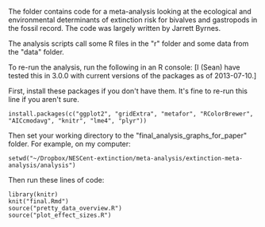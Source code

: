 The folder contains code for a meta-analysis looking at the ecological and 
environmental determinants of extinction risk for bivalves and gastropods in
the fossil record. The code was largely written by Jarrett Byrnes.

The analysis scripts call some R files in the "r" folder and some data from the
"data" folder.

To re-run the analysis, run the following in an R console:
[I (Sean) have tested this in 3.0.0 with current versions of the packages
as of 2013-07-10.]

First, install these packages if you don't have them. It's fine to re-run this 
line if you aren't sure.

    install.packages(c("ggplot2", "gridExtra", "metafor", "RColorBrewer", "AICcmodavg", "knitr", "lme4", "plyr"))

Then set your working directory to the "final_analysis_graphs_for_paper" folder.
For example, on my computer:

    setwd("~/Dropbox/NESCent-extinction/meta-analysis/extinction-meta-analysis/analysis")

Then run these lines of code:

    library(knitr)
    knit("final.Rmd")
    source("pretty_data_overview.R")
    source("plot_effect_sizes.R")
